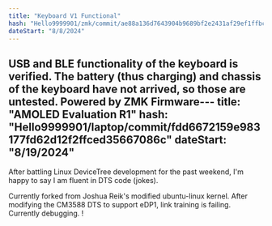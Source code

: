 ```yaml
---
title: "Keyboard V1 Functional"
hash: "Hello9999901/zmk/commit/ae88a136d7643904b9689bf2e2431af29ef1ffbc"
dateStart: "8/8/2024"
---
```


USB and BLE functionality of the keyboard is verified. The battery (thus charging) and chassis of the keyboard have not arrived, so those are untested. Powered by ZMK Firmware---
title: "AMOLED Evaluation R1"
hash: "Hello9999901/laptop/commit/fdd6672159e983177fd62d12f2ffced35667086c"
dateStart: "8/19/2024"
---

After battling Linux DeviceTree development for the past weekend, I'm happy to say I am fluent in DTS code (jokes).

Currently forked from Joshua Reik's modified ubuntu-linux kernel. After modifying the CM3588 DTS to support eDP1, link training is failing. Currently debugging.
!